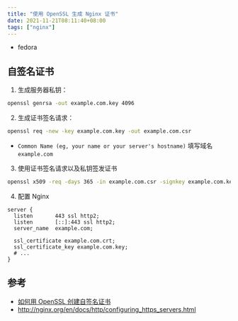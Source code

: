 ```yaml
---
title: "使用 OpenSSL 生成 Nginx 证书"
date: 2021-11-21T08:11:40+08:00
tags: ["nginx"]
---
```


- fedora

## 自签名证书

1. 生成服务器私钥：

```bash
openssl genrsa -out example.com.key 4096
```

2. 生成证书签名请求：

```bash
openssl req -new -key example.com.key -out example.com.csr
```
- `Common Name (eg, your name or your server's hostname)` 填写域名 `example.com`

3. 使用证书签名请求以及私钥签发证书

```bash
openssl x509 -req -days 365 -in example.com.csr -signkey example.com.key -out example.com.crt
```

4. 配置 Nginx

```nginx
server {
  listen       443 ssl http2;
  listen       [::]:443 ssl http2;
  server_name  example.com;

  ssl_certificate example.com.crt;
  ssl_certificate_key example.com.key;
  # ...
}
```
## 参考

- [如何用 OpenSSL 创建自签名证书](https://docs.azure.cn/zh-cn/articles/azure-operations-guide/application-gateway/aog-application-gateway-howto-create-self-signed-cert-via-openssl)
- http://nginx.org/en/docs/http/configuring_https_servers.html
